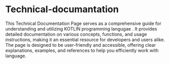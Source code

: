 # Technical-documantation

This Technical Documentation Page serves as a comprehensive guide for understanding and utilizing KOTLIN programming langugae . It provides detailed documentation on various concepts, functions, and usage instructions, making it an essential resource for developers and users alike. The page is designed to be user-friendly and accessible, offering clear explanations, examples, and references to help you efficiently work with language.
